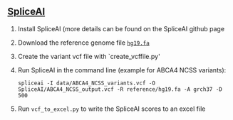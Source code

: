## [SpliceAI](https://github.com/Illumina/SpliceAI)

1. Install SpliceAI (more details can be found on the SpliceAI github page
2. Download the reference genome file [`hg19.fa`](http://hgdownload.cse.ucsc.edu/goldenpath/hg19/bigZips/)
3. Create the variant vcf file with `create_vcffile.py'
4. Run SpliceAI in the command line (example for ABCA4 NCSS variants): 

   `spliceai -I data/ABCA4_NCSS_variants.vcf -O SpliceAI/ABCA4_NCSS_output.vcf -R reference/hg19.fa -A grch37 -D 500`
5. Run `vcf_to_excel.py` to write the SpliceAI scores to an excel file

